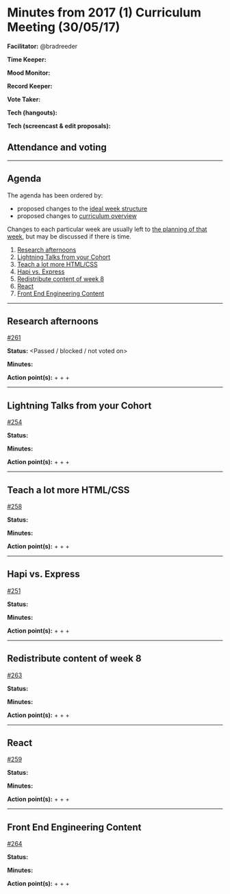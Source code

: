 # Minutes from 2017 (1) Curriculum Meeting (30/05/17)

**Facilitator:** @bradreeder

**Time Keeper:**  

**Mood Monitor:**  

**Record Keeper:**  

**Vote Taker:**  

**Tech (hangouts):**  

**Tech (screencast & edit proposals):**

## Attendance and voting


---

## Agenda

The agenda has been ordered by:
 + proposed changes to the [ideal week structure](../../coursebook/general/week-schedule.md)
 + proposed changes to [curriculum overview](../../coursebook/general/curriculum-overview.md)

Changes to each particular week are usually left to [the planning of that week](../planning-weeks.md), but may be discussed if there is time.

1. [Research afternoons](#research-afternoons)
2. [Lightning Talks from your Cohort](#lightning-talks-from-your-cohort)
3. [Teach a lot more HTML/CSS](#teach-a-lot-more-html-css)
4. [Hapi vs. Express](#hapi-vs-express)
5. [Redistribute content of week 8](#redistribute-content-of-week-8)
6. [React](#react)
7. [Front End Engineering Content](#front-end-engineering-content)

---

## Research afternoons
[#261](https://github.com/foundersandcoders/master-reference/issues/261)

**Status:** <Passed / blocked / not voted on>

**Minutes:**



**Action point(s):**
+
+
+

---

## Lightning Talks from your Cohort
[#254](https://github.com/foundersandcoders/master-reference/issues/254)  

**Status:**  

**Minutes:**



**Action point(s):**
+
+
+

---

## Teach a lot more HTML/CSS
[#258](https://github.com/foundersandcoders/master-reference/issues/258)  

**Status:**  

**Minutes:**



**Action point(s):**
+
+
+


---

## Hapi vs. Express
[#251](https://github.com/foundersandcoders/master-reference/issues/251)  

**Status:**  

**Minutes:**



**Action point(s):**
+
+
+

---

## Redistribute content of week 8
[#263](https://github.com/foundersandcoders/master-reference/issues/263)  

**Status:**  

**Minutes:**



**Action point(s):**
+
+
+

---

## React
[#259](https://github.com/foundersandcoders/master-reference/issues/259)  

**Status:**  

**Minutes:**



**Action point(s):**
+
+
+

---

## Front End Engineering Content
[#264](https://github.com/foundersandcoders/master-reference/issues/264)  

**Status:**  

**Minutes:**



**Action point(s):**
+
+
+ 
